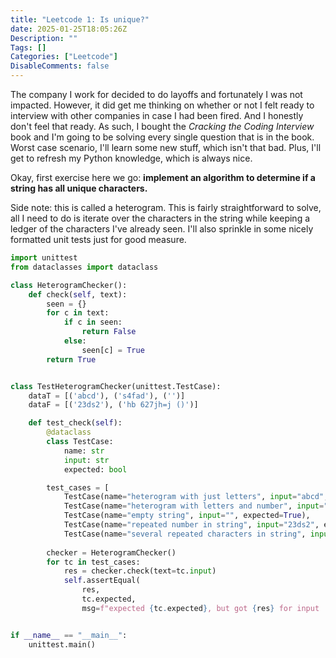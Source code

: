 ```yaml
---
title: "Leetcode 1: Is unique?"
date: 2025-01-25T18:05:26Z
Description: ""
Tags: []
Categories: ["Leetcode"]
DisableComments: false
---
```


The company I work for decided to do layoffs and fortunately I was not impacted. However, it did get me thinking on whether or not I felt ready to interview with other companies in case I had been fired. And I honestly don't feel that ready. As such, I bought the *Cracking the Coding Interview* book and I'm going to be solving every single question that is in the book. Worst case scenario, I'll learn some new stuff, which isn't that bad. Plus, I'll get to refresh my Python knowledge, which is always nice.

Okay, first exercise here we go: **implement an algorithm to determine if a string has all unique characters.**

Side note: this is called a heterogram. This is fairly straightforward to solve, all I need to do is iterate over the characters in the string while keeping a ledger of the characters I've already seen. I'll also sprinkle in some nicely formatted unit tests just for good measure.

```python
import unittest
from dataclasses import dataclass

class HeterogramChecker():
    def check(self, text):
        seen = {}
        for c in text:
            if c in seen:
                return False
            else:
                seen[c] = True
        return True


class TestHeterogramChecker(unittest.TestCase):
    dataT = [('abcd'), ('s4fad'), ('')]
    dataF = [('23ds2'), ('hb 627jh=j ()')]

    def test_check(self):
        @dataclass
        class TestCase:
            name: str
            input: str
            expected: bool

        test_cases = [
            TestCase(name="heterogram with just letters", input="abcd", expected=True),
            TestCase(name="heterogram with letters and number", input="s4fad", expected=True),
            TestCase(name="empty string", input="", expected=True),
            TestCase(name="repeated number in string", input="23ds2", expected=False),
            TestCase(name="several repeated characters in string", input="hb 627jh=j ()", expected=False)]
        
        checker = HeterogramChecker()
        for tc in test_cases:
            res = checker.check(text=tc.input)
            self.assertEqual(
                res, 
                tc.expected, 
                msg=f"expected {tc.expected}, but got {res} for input '{tc.input}'")


if __name__ == "__main__":
    unittest.main()
```
